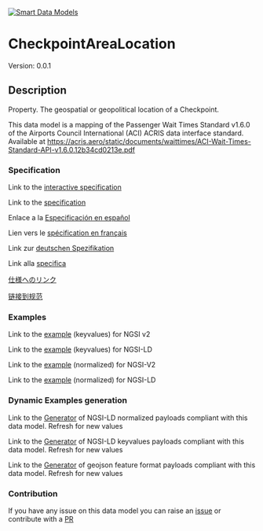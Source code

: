 [![Smart Data Models](https://smartdatamodels.org/wp-content/uploads/2022/01/SmartDataModels_logo.png "Logo")](https://smartdatamodels.org)
# CheckpointAreaLocation
Version: 0.0.1

## Description 

Property. The geospatial or geopolitical location of a Checkpoint.

This data model is a mapping of the Passenger Wait Times Standard v1.6.0 of the Airports Council International (ACI) ACRIS data interface standard. Available at https://acris.aero/static/documents/waittimes/ACI-Wait-Times-Standard-API-v1.6.0.12b34cd0213e.pdf
### Specification

Link to the [interactive specification](https://swagger.lab.fiware.org/?url=https://smart-data-models.github.io/dataModel.ACRIS/CheckpointAreaLocation/swagger.yaml)

Link to the [specification](https://github.com/smart-data-models/dataModel.ACRIS/blob/master/CheckpointAreaLocation/doc/spec.md)

Enlace a la [Especificación en español](https://github.com/smart-data-models/dataModel.ACRIS/blob/master/CheckpointAreaLocation/doc/spec_ES.md)

Lien vers le [spécification en français](https://github.com/smart-data-models/dataModel.ACRIS/blob/master/CheckpointAreaLocation/doc/spec_FR.md)

Link zur [deutschen Spezifikation](https://github.com/smart-data-models/dataModel.ACRIS/blob/master/CheckpointAreaLocation/doc/spec_DE.md)

Link alla [specifica](https://github.com/smart-data-models/dataModel.ACRIS/blob/master/CheckpointAreaLocation/doc/spec_IT.md)

[仕様へのリンク](https://github.com/smart-data-models/dataModel.ACRIS/blob/master/CheckpointAreaLocation/doc/spec_JA.md)

[链接到规范](https://github.com/smart-data-models/dataModel.ACRIS/blob/master/CheckpointAreaLocation/doc/spec_ZH.md)
### Examples

Link to the [example](https://smart-data-models.github.io/dataModel.ACRIS/CheckpointAreaLocation/examples/example.json) (keyvalues) for NGSI v2

Link to the [example](https://smart-data-models.github.io/dataModel.ACRIS/CheckpointAreaLocation/examples/example.jsonld) (keyvalues) for NGSI-LD

Link to the [example](https://smart-data-models.github.io/dataModel.ACRIS/CheckpointAreaLocation/examples/example-normalized.json) (normalized) for NGSI-V2

Link to the [example](https://smart-data-models.github.io/dataModel.ACRIS/CheckpointAreaLocation/examples/example-normalized.jsonld) (normalized) for NGSI-LD
### Dynamic Examples generation

Link to the [Generator](https://smartdatamodels.org/extra/ngsi-ld_generator.php?schemaUrl=https://raw.githubusercontent.com/smart-data-models/dataModel.ACRIS/master/CheckpointAreaLocation/schema.json&email=info@smartdatamodels.org) of NGSI-LD normalized payloads compliant with this data model. Refresh for new values

Link to the [Generator](https://smartdatamodels.org/extra/ngsi-ld_generator_keyvalues.php?schemaUrl=https://raw.githubusercontent.com/smart-data-models/dataModel.ACRIS/master/CheckpointAreaLocation/schema.json&email=info@smartdatamodels.org) of NGSI-LD keyvalues payloads compliant with this data model. Refresh for new values

Link to the [Generator](https://smartdatamodels.org/extra/geojson_features_generator.php?schemaUrl=https://raw.githubusercontent.com/smart-data-models/dataModel.ACRIS/master/CheckpointAreaLocation/schema.json&email=info@smartdatamodels.org) of geojson feature format payloads compliant with this data model. Refresh for new values
### Contribution

 If you have any issue on this data model you can raise an [issue](https://github.com/smart-data-models/dataModel.ACRIS/issues)  or contribute with a [PR](https://github.com/smart-data-models/dataModel.ACRIS/pulls)